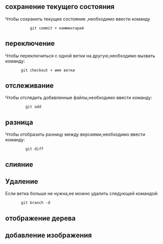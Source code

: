 ## сохранение текущего состояния

Чтобы сохранить текущее состояние ,необходимо ввести команду

               git commit + комментарий


## переключение
Чтобы переключиться с одной ветки на другую,необходимо вызвать команду:

           git checkout + имя ветки
## отслеживание

Чтобы отследить добавленные файлы,необходимо ввести команду:

             git add

## разница
Чтобы отобразить разницу между версиями,необходимо ввести команду:

             git diff

## cлияние


## Удаление
Если ветка больше не нужна,ее можно удалить следующей командой:

           git branch -d

## отображение дерева


## добавление изображения

